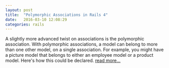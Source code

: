 ```yaml
---
layout: post
title:  "Polymorphic Associations in Rails 4"
date:   2016-03-10 12:08:29
categories: rails
---
```

A slightly more advanced twist on associations is the polymorphic association. With polymorphic associations, a model can belong to more than one other model, on a single association. For example, you might have a picture model that belongs to either an employee model or a product model. Here's how this could be declared. [read more...](https://github.com/tokhi/polymorphism-in-rails) 
